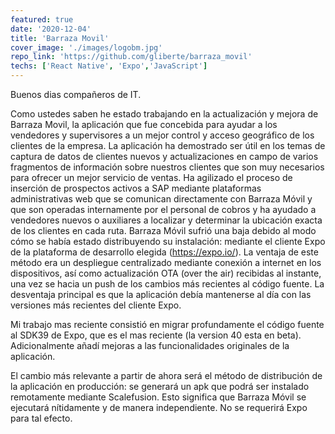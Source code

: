 ```yaml
---
featured: true
date: '2020-12-04'
title: 'Barraza Movil'
cover_image: './images/logobm.jpg'
repo_link: 'https://github.com/gliberte/barraza_movil'
techs: ['React Native', 'Expo','JavaScript']
---
```



Buenos dias compañeros de IT. 

Como ustedes saben he estado trabajando en la actualización y mejora de Barraza Movil, la aplicación que fue concebida para ayudar a los vendedores y supervisores a un mejor control y acceso geográfico de los clientes de la empresa. La aplicación ha demostrado ser útil en los temas de captura de datos de clientes nuevos y actualizaciones en campo de varios fragmentos de información sobre nuestros clientes que son muy necesarios para ofrecer un mejor servicio de ventas. Ha agilizado el proceso de inserción de prospectos activos a SAP mediante plataformas administrativas web que se comunican directamente con Barraza Móvil y que son operadas internamente por el personal de cobros y ha ayudado a vendedores nuevos o auxiliares a localizar y determinar la ubicación exacta de los clientes en cada ruta. Barraza Móvil sufrió una baja debido al modo cómo se había estado distribuyendo su instalación: mediante el cliente Expo de la plataforma de desarrollo elegida (https://expo.io/). La ventaja de este método era un despliegue centralizado mediante conexión a internet en los dispositivos, así como actualización OTA (over the air) recibidas al instante, una vez se hacia un push de los cambios más recientes al código fuente. La desventaja principal es que la aplicación debía mantenerse al día con las versiones más recientes del cliente Expo. 

Mi trabajo mas reciente consistió en migrar profundamente el código fuente al SDK39 de Expo, que es el mas reciente (la version 40 esta en beta). Adicionalmente añadí mejoras a las funcionalidades originales de la aplicación. 

El cambio más relevante a partir de ahora será el método de distribución de la aplicación en producción: se generará un apk que podrá ser instalado remotamente mediante Scalefusion. Esto significa que Barraza Móvil se ejecutará nítidamente y de manera independiente. No se requerirá Expo para tal efecto.
